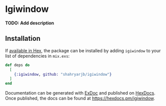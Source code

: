 # Igiwindow

**TODO: Add description**

## Installation

If [available in Hex](https://hex.pm/docs/publish), the package can be installed
by adding `igiwindow` to your list of dependencies in `mix.exs`:

```elixir
def deps do
  [
    {:igiwindow, github: "shahryarjb/igiwindow"}
  ]
end
```

Documentation can be generated with [ExDoc](https://github.com/elixir-lang/ex_doc)
and published on [HexDocs](https://hexdocs.pm). Once published, the docs can
be found at <https://hexdocs.pm/igiwindow>.
